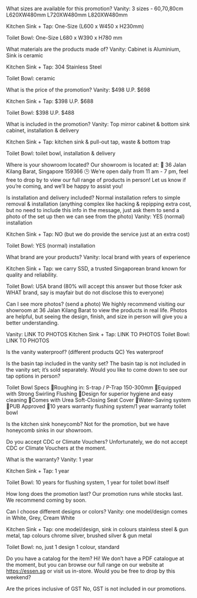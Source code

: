 What sizes are available for this promotion? 
Vanity: 3 sizes - 60,70,80cm 
L620XW480mm
L720XW480mm
L820XW480mm

Kitchen Sink + Tap: One-Size
(L600 x W450 x H230mm)

Toilet Bowl: One-Size
L680 x W390 x H780 mm 


What materials are the products made of? 
Vanity: Cabinet is Aluminium, Sink is ceramic

Kitchen Sink + Tap: 304 Stainless Steel

Toilet Bowl: ceramic


What is the price of the promotion? 
Vanity: $498 U.P. $698

Kitchen Sink + Tap: $398 U.P. $688

Toilet Bowl: $398 U.P. $488


What is included in the promotion? 
Vanity: Top mirror cabinet & bottom sink cabinet, installation & delivery

Kitchen Sink + Tap: kitchen sink & pull-out tap, waste & bottom trap

Toilet Bowl: toilet bowl, installation & delivery
	
Where is your showroom located?
Our showroom is located at:
📍 36 Jalan Kilang Barat, Singapore 159366
🕒 We’re open daily from 11 am - 7 pm, feel free to drop by to view our full range of products in person!
Let us know if you’re coming, and we’ll be happy to assist you!

Is installation and delivery included? Normal installation refers to simple removal & installation (anything complex like hacking & repipping extra cost, but no need to include this info in the message, just ask them to send a photo of the set up then we can see from the photo) 
Vanity: YES (normal) installation

Kitchen Sink + Tap: NO (but we do provide the service just at an extra cost)

Toilet Bowl: YES (normal) installation



What brand are your products?
Vanity:  local brand with years of experience 

Kitchen Sink + Tap: we carry SSD, a trusted Singaporean brand known for quality and reliability.

Toilet Bowl: USA brand (80% will accept this answer but those fcker ask WHAT brand, say is mayfair but do not disclose this to everyone)



Can I see more photos?
(send a photo) We highly recommend visiting our showroom at 36 Jalan Kilang Barat to view the products in real life. Photos are helpful, but seeing the design, finish, and size in person will give you a better understanding.

Vanity: LINK TO PHOTOS
Kitchen Sink + Tap: LINK TO PHOTOS
Toilet Bowl: LINK TO PHOTOS

Is the vanity waterproof? (different products QC)
Yes waterproof

Is the basin tap included in the vanity set?
The basin tap is not included in the vanity set; it’s sold separately. Would you like to come down to see our tap options in person?

Toilet Bowl Specs
🔹Roughing in: S-trap / P-Trap 150-300mm
🔹Equipped with Strong Swirling Flushing
🔹Design for superior hygiene and easy cleaning
🔹Comes with Urea Soft-Closing Seat Cover
🔹Water-Saving system
🔹PUB Approved
🔹10 years warranty flushing system/1 year warranty toilet bowl

Is the kitchen sink honeycomb?
Not for the promotion, but we have honeycomb sinks in our showroom.

Do you accept CDC or Climate Vouchers?
Unfortunately, we do not accept CDC or Climate Vouchers at the moment.

What is the warranty?
Vanity:  1 year

Kitchen Sink + Tap: 1 year 

Toilet Bowl: 10 years for flushing system, 1 year for toilet bowl itself

How long does the promotion last?
Our promotion runs while stocks last. We recommend coming by soon.

Can I choose different designs or colors?
Vanity: one model/design comes in White, Grey, Cream White

Kitchen Sink + Tap: one model/design, sink in colours stainless steel & gun metal, tap colours chrome silver, brushed silver & gun metal

Toilet Bowl: no, just 1 design 1 colour, standard


 Do you have a catalog for the item?
Hi! We don’t have a PDF catalogue at the moment, but you can browse our full range on our website at https://essen.sg or visit us in-store. Would you be free to drop by this weekend?

Are the prices inclusive of GST
No, GST is not included in our promotions.





